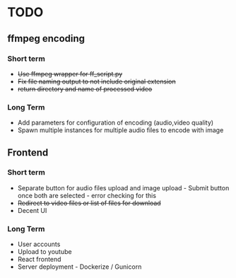 # TODO
## ffmpeg encoding
### Short term
- ~~Use ffmpeg wrapper for ff_script.py~~
- ~~Fix file naming output to not include original extension~~
- ~~return directory and name of processed video~~

### Long Term
- Add parameters for configuration of encoding (audio,video quality)
- Spawn multiple instances for multiple audio files to encode with image

## Frontend
### Short term
- Separate button for audio files upload and image upload - Submit button once both are selected - error checking for this
- ~~Redirect to video files or list of files for download~~
- Decent UI

### Long Term
- User accounts
- Upload to youtube
- React frontend
- Server deployment - Dockerize / Gunicorn
